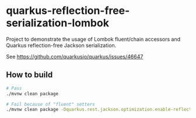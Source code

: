 # quarkus-reflection-free-serialization-lombok

Project to demonstrate the usage of Lombok fluent/chain accessors and Quarkus reflection-free Jackson serialization.

See https://github.com/quarkusio/quarkus/issues/46647

## How to build

```sh
# Pass
./mvnw clean package

# Fail because of "fluent" setters
./mvnw clean package -Dquarkus.rest.jackson.optimization.enable-reflection-free-serializers=true
```
